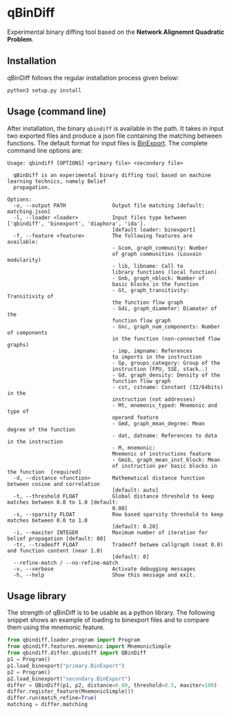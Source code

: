 qBinDiff
========

Experimental binary diffing tool based on the **Network Alignemnt Quadratic Problem**.

Installation
------------

qBinDiff follows the regular installation process given below:

    python3 setup.py install

Usage (command line)
--------------------

After installation, the binary ``qbindiff`` is available in the path.
It takes in input two exported files and produce a json file containing
the matching between functions. The default format for input files is
[BinExport](https://github.com/google/binexport). The complete command
line options are:

    Usage: qbindiff [OPTIONS] <primary file> <secondary file>
    
      qBinDiff is an experimental binary diffing tool based on machine learning technics, namely Belief
      propagation.
    
    Options:
      -o, --output PATH               Output file matching [default: matching.json]
      -l, --loader <loader>           Input files type between ['qbindiff', 'binexport', 'diaphora', 'ida'].
                                      [default loader: binexport]
      -f, --feature <feature>         The following features are available:
                                      - Gcom, graph_community: Number
                                      of graph communities (Louvain modularity)
                                      - lib, libname: Call to
                                      library functions (local function)
                                      - Gnb, graph_nblock: Number of
                                      basic blocks in the function
                                      - Gt, graph_transitivity: Transitivity of
                                      the function flow graph
                                      - Gdi, graph_diameter: Diamater of the
                                      function flow graph
                                      - Gnc, graph_num_components: Number of components
                                      in the function (non-connected flow graphs)
                                      - imp, impname: References
                                      to imports in the instruction
                                      - Gp, groups_category: Group of the
                                      instruction (FPU, SSE, stack..)
                                      - Gd, graph_density: Density of the
                                      function flow graph
                                      - cst, cstname: Constant (32/64bits) in the
                                      instruction (not addresses)
                                      - Mt, mnemonic_typed: Mnemonic and type of
                                      operand feature
                                      - Gmd, graph_mean_degree: Mean degree of the function
                                      - dat, datname: References to data in the instruction
                                      - M, mnemonic:
                                      Mnemonic of instructions feature
                                      - Gmib, graph_mean_inst_block: Mean
                                      of instruction per basic blocks in the function  [required]
      -d, --distance <function>       Mathematical distance function between cosine and correlation
                                      [default: auto]
      -t, --threshold FLOAT           Global distance threshold to keep matches between 0.0 to 1.0 [default:
                                      0.00]
      -s, --sparsity FLOAT            Row based sparsity threshold to keep matches between 0.0 to 1.0
                                      [default: 0.20]
      -i, --maxiter INTEGER           Maximum number of iteration for belief propagation [default: 80]
      -tr, --tradeoff FLOAT           Tradeoff betwee callgraph (neat 0.0) and function content (near 1.0)
                                      [default: 0]
      --refine-match / --no-refine-match
      -v, --verbose                   Activate debugging messages
      -h, --help                      Show this message and exit.


Usage library
-------------

The strength of qBinDiff is to be usable as a python library. The following snippet shows an example
of loading to binexport files and to compare them using the mnemonic feature.

```python
from qbindiff.loader.program import Program
from qbindiff.features.mnemonic import MnemonicSimple
from qbindiff.differ.qbindiff import QBinDiff
p1 = Program()
p1.load_binexport("primary.BinExport")
p2 = Program()
p2.load_binexport("secondary.BinExport")
differ = QBinDiff(p1, p2, distance=0.80, threshold=0.5, maxiter=100)
differ.register_feature(MnemonicSimple())
differ.run(match_refine=True)
matching = differ.matching
```